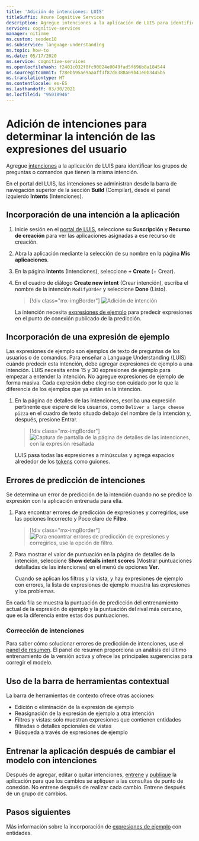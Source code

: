 ```yaml
---
title: 'Adición de intenciones: LUIS'
titleSuffix: Azure Cognitive Services
description: Agregue intenciones a la aplicación de LUIS para identificar los grupos de preguntas o comandos que tienen las mismas intenciones.
services: cognitive-services
manager: nitinme
ms.custom: seodec18
ms.subservice: language-understanding
ms.topic: how-to
ms.date: 05/17/2020
ms.service: cognitive-services
ms.openlocfilehash: f2401c032f0fc90024e0049fad5f696b8a184544
ms.sourcegitcommit: f28ebb95ae9aaaff3f87d8388a09b41e0b3445b5
ms.translationtype: HT
ms.contentlocale: es-ES
ms.lasthandoff: 03/30/2021
ms.locfileid: "95018946"
---
```

# <a name="add-intents-to-determine-user-intention-of-utterances"></a>Adición de intenciones para determinar la intención de las expresiones del usuario

Agregue [intenciones](luis-concept-intent.md) a la aplicación de LUIS para identificar los grupos de preguntas o comandos que tienen la misma intención.

En el portal del LUIS, las intenciones se administran desde la barra de navegación superior de la sección **Build** (Compilar), desde el panel izquierdo **Intents** (Intenciones).

## <a name="add-an-intent-to-your-app"></a>Incorporación de una intención a la aplicación

1. Inicie sesión en el [portal de LUIS](https://www.luis.ai), seleccione su **Suscripción** y **Recurso de creación** para ver las aplicaciones asignadas a ese recurso de creación.
1. Abra la aplicación mediante la selección de su nombre en la página **Mis aplicaciones**.
1. En la página **Intents** (Intenciones), seleccione **+ Create** (+ Crear).
1. En el cuadro de diálogo **Create new intent** (Crear intención), escriba el nombre de la intención `ModifyOrder` y seleccione **Done** (Listo).

    > [!div class="mx-imgBorder"]
    > ![Adición de intención](./media/luis-how-to-add-intents/Addintent-dialogbox.png)

    La intención necesita [expresiones de ejemplo](luis-concept-utterance.md) para predecir expresiones en el punto de conexión publicado de la predicción.

## <a name="add-an-example-utterance"></a>Incorporación de una expresión de ejemplo

Las expresiones de ejemplo son ejemplos de texto de preguntas de los usuarios o de comandos. Para enseñar a Language Understanding (LUIS) cuándo predecir esta intención, debe agregar expresiones de ejemplo a una intención. LUIS necesita entre 15 y 30 expresiones de ejemplo para empezar a entender la intención. No agregue expresiones de ejemplo de forma masiva. Cada expresión debe elegirse con cuidado por lo que la diferencia de los ejemplos que ya están en la intención.

1. En la página de detalles de las intenciones, escriba una expresión pertinente que espere de los usuarios, como `Deliver a large cheese pizza` en el cuadro de texto situado debajo del nombre de la intención y, después, presione Entrar.

    > [!div class="mx-imgBorder"]
    > ![Captura de pantalla de la página de detalles de las intenciones, con la expresión resaltada](./media/luis-how-to-add-intents/add-new-utterance-to-intent.png)

    LUIS pasa todas las expresiones a minúsculas y agrega espacios alrededor de los [tokens](luis-language-support.md#tokenization) como guiones.

<a name="#intent-prediction-discrepancy-errors"></a>

## <a name="intent-prediction-errors"></a>Errores de predicción de intenciones

Se determina un error de predicción de la intención cuando no se predice la expresión con la aplicación entrenada para ella.

1. Para encontrar errores de predicción de expresiones y corregirlos, use las opciones Incorrecto y Poco claro de **Filtro**.

    > [!div class="mx-imgBorder"]
    > ![Para encontrar errores de predicción de expresiones y corregirlos, use la opción de filtro.](./media/luis-how-to-add-intents/find-intent-prediction-errors.png)

1. Para mostrar el valor de puntuación en la página de detalles de la intención, seleccione **Show details intent scores** (Mostrar puntuaciones detalladas de las intenciones) en el menú de opciones **Ver**.

    Cuando se aplican los filtros y la vista, y hay expresiones de ejemplo con errores, la lista de expresiones de ejemplo muestra las expresiones y los problemas.

En cada fila se muestra la puntuación de predicción del entrenamiento actual de la expresión de ejemplo y la puntuación del rival más cercano, que es la diferencia entre estas dos puntuaciones.

### <a name="fixing-intents"></a>Corrección de intenciones

Para saber cómo solucionar errores de predicción de intenciones, use el [panel de resumen](luis-how-to-use-dashboard.md). El panel de resumen proporciona un análisis del último entrenamiento de la versión activa y ofrece las principales sugerencias para corregir el modelo.

## <a name="using-the-contextual-toolbar"></a>Uso de la barra de herramientas contextual

La barra de herramientas de contexto ofrece otras acciones:

* Edición o eliminación de la expresión de ejemplo
* Reasignación de la expresión de ejemplo a otra intención
* Filtros y vistas: solo muestran expresiones que contienen entidades filtradas o detalles opcionales de vistas
* Búsqueda a través de expresiones de ejemplo

## <a name="train-your-app-after-changing-model-with-intents"></a>Entrenar la aplicación después de cambiar el modelo con intenciones

Después de agregar, editar o quitar intenciones, [entrene](luis-how-to-train.md) y [publique](luis-how-to-publish-app.md) la aplicación para que los cambios se apliquen a las consultas de punto de conexión. No entrene después de realizar cada cambio. Entrene después de un grupo de cambios.

## <a name="next-steps"></a>Pasos siguientes

Más información sobre la incorporación de [expresiones de ejemplo](./luis-how-to-add-entities.md) con entidades.